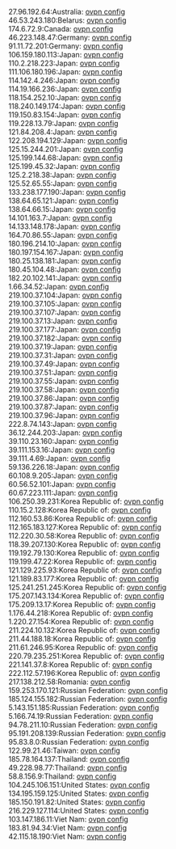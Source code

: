 27.96.192.64:Australia: [ovpn config](vpn/27_96_192_64.ovpn)  
46.53.243.180:Belarus: [ovpn config](vpn/46_53_243_180.ovpn)  
174.6.72.9:Canada: [ovpn config](vpn/174_6_72_9.ovpn)  
46.223.148.47:Germany: [ovpn config](vpn/46_223_148_47.ovpn)  
91.11.72.201:Germany: [ovpn config](vpn/91_11_72_201.ovpn)  
106.159.180.113:Japan: [ovpn config](vpn/106_159_180_113.ovpn)  
110.2.218.223:Japan: [ovpn config](vpn/110_2_218_223.ovpn)  
111.106.180.196:Japan: [ovpn config](vpn/111_106_180_196.ovpn)  
114.142.4.246:Japan: [ovpn config](vpn/114_142_4_246.ovpn)  
114.19.166.236:Japan: [ovpn config](vpn/114_19_166_236.ovpn)  
118.154.252.10:Japan: [ovpn config](vpn/118_154_252_10.ovpn)  
118.240.149.174:Japan: [ovpn config](vpn/118_240_149_174.ovpn)  
119.150.83.154:Japan: [ovpn config](vpn/119_150_83_154.ovpn)  
119.228.13.79:Japan: [ovpn config](vpn/119_228_13_79.ovpn)  
121.84.208.4:Japan: [ovpn config](vpn/121_84_208_4.ovpn)  
122.208.194.129:Japan: [ovpn config](vpn/122_208_194_129.ovpn)  
125.15.244.201:Japan: [ovpn config](vpn/125_15_244_201.ovpn)  
125.199.144.68:Japan: [ovpn config](vpn/125_199_144_68.ovpn)  
125.199.45.32:Japan: [ovpn config](vpn/125_199_45_32.ovpn)  
125.2.218.38:Japan: [ovpn config](vpn/125_2_218_38.ovpn)  
125.52.65.55:Japan: [ovpn config](vpn/125_52_65_55.ovpn)  
133.238.177.190:Japan: [ovpn config](vpn/133_238_177_190.ovpn)  
138.64.65.121:Japan: [ovpn config](vpn/138_64_65_121.ovpn)  
138.64.66.15:Japan: [ovpn config](vpn/138_64_66_15.ovpn)  
14.101.163.7:Japan: [ovpn config](vpn/14_101_163_7.ovpn)  
14.133.148.178:Japan: [ovpn config](vpn/14_133_148_178.ovpn)  
164.70.86.55:Japan: [ovpn config](vpn/164_70_86_55.ovpn)  
180.196.214.10:Japan: [ovpn config](vpn/180_196_214_10.ovpn)  
180.197.154.167:Japan: [ovpn config](vpn/180_197_154_167.ovpn)  
180.25.138.181:Japan: [ovpn config](vpn/180_25_138_181.ovpn)  
180.45.104.48:Japan: [ovpn config](vpn/180_45_104_48.ovpn)  
182.20.102.141:Japan: [ovpn config](vpn/182_20_102_141.ovpn)  
1.66.34.52:Japan: [ovpn config](vpn/1_66_34_52.ovpn)  
219.100.37.104:Japan: [ovpn config](vpn/219_100_37_104.ovpn)  
219.100.37.105:Japan: [ovpn config](vpn/219_100_37_105.ovpn)  
219.100.37.107:Japan: [ovpn config](vpn/219_100_37_107.ovpn)  
219.100.37.13:Japan: [ovpn config](vpn/219_100_37_13.ovpn)  
219.100.37.177:Japan: [ovpn config](vpn/219_100_37_177.ovpn)  
219.100.37.182:Japan: [ovpn config](vpn/219_100_37_182.ovpn)  
219.100.37.19:Japan: [ovpn config](vpn/219_100_37_19.ovpn)  
219.100.37.31:Japan: [ovpn config](vpn/219_100_37_31.ovpn)  
219.100.37.49:Japan: [ovpn config](vpn/219_100_37_49.ovpn)  
219.100.37.51:Japan: [ovpn config](vpn/219_100_37_51.ovpn)  
219.100.37.55:Japan: [ovpn config](vpn/219_100_37_55.ovpn)  
219.100.37.58:Japan: [ovpn config](vpn/219_100_37_58.ovpn)  
219.100.37.86:Japan: [ovpn config](vpn/219_100_37_86.ovpn)  
219.100.37.87:Japan: [ovpn config](vpn/219_100_37_87.ovpn)  
219.100.37.96:Japan: [ovpn config](vpn/219_100_37_96.ovpn)  
222.8.74.143:Japan: [ovpn config](vpn/222_8_74_143.ovpn)  
36.12.244.203:Japan: [ovpn config](vpn/36_12_244_203.ovpn)  
39.110.23.160:Japan: [ovpn config](vpn/39_110_23_160.ovpn)  
39.111.153.16:Japan: [ovpn config](vpn/39_111_153_16.ovpn)  
39.111.4.69:Japan: [ovpn config](vpn/39_111_4_69.ovpn)  
59.136.226.18:Japan: [ovpn config](vpn/59_136_226_18.ovpn)  
60.108.9.205:Japan: [ovpn config](vpn/60_108_9_205.ovpn)  
60.56.52.101:Japan: [ovpn config](vpn/60_56_52_101.ovpn)  
60.67.223.111:Japan: [ovpn config](vpn/60_67_223_111.ovpn)  
106.250.39.231:Korea Republic of: [ovpn config](vpn/106_250_39_231.ovpn)  
110.15.2.128:Korea Republic of: [ovpn config](vpn/110_15_2_128.ovpn)  
112.160.53.86:Korea Republic of: [ovpn config](vpn/112_160_53_86.ovpn)  
112.165.183.127:Korea Republic of: [ovpn config](vpn/112_165_183_127.ovpn)  
112.220.30.58:Korea Republic of: [ovpn config](vpn/112_220_30_58.ovpn)  
118.39.207.130:Korea Republic of: [ovpn config](vpn/118_39_207_130.ovpn)  
119.192.79.130:Korea Republic of: [ovpn config](vpn/119_192_79_130.ovpn)  
119.199.47.22:Korea Republic of: [ovpn config](vpn/119_199_47_22.ovpn)  
121.129.225.93:Korea Republic of: [ovpn config](vpn/121_129_225_93.ovpn)  
121.189.83.177:Korea Republic of: [ovpn config](vpn/121_189_83_177.ovpn)  
125.241.251.245:Korea Republic of: [ovpn config](vpn/125_241_251_245.ovpn)  
175.207.143.134:Korea Republic of: [ovpn config](vpn/175_207_143_134.ovpn)  
175.209.13.17:Korea Republic of: [ovpn config](vpn/175_209_13_17.ovpn)  
1.176.44.218:Korea Republic of: [ovpn config](vpn/1_176_44_218.ovpn)  
1.220.27.154:Korea Republic of: [ovpn config](vpn/1_220_27_154.ovpn)  
211.224.10.132:Korea Republic of: [ovpn config](vpn/211_224_10_132.ovpn)  
211.44.188.18:Korea Republic of: [ovpn config](vpn/211_44_188_18.ovpn)  
211.61.246.95:Korea Republic of: [ovpn config](vpn/211_61_246_95.ovpn)  
220.79.235.251:Korea Republic of: [ovpn config](vpn/220_79_235_251.ovpn)  
221.141.37.8:Korea Republic of: [ovpn config](vpn/221_141_37_8.ovpn)  
222.112.57.196:Korea Republic of: [ovpn config](vpn/222_112_57_196.ovpn)  
217.138.212.58:Romania: [ovpn config](vpn/217_138_212_58.ovpn)  
159.253.170.121:Russian Federation: [ovpn config](vpn/159_253_170_121.ovpn)  
185.124.155.182:Russian Federation: [ovpn config](vpn/185_124_155_182.ovpn)  
5.143.151.185:Russian Federation: [ovpn config](vpn/5_143_151_185.ovpn)  
5.166.74.19:Russian Federation: [ovpn config](vpn/5_166_74_19.ovpn)  
94.78.211.10:Russian Federation: [ovpn config](vpn/94_78_211_10.ovpn)  
95.191.208.139:Russian Federation: [ovpn config](vpn/95_191_208_139.ovpn)  
95.83.8.0:Russian Federation: [ovpn config](vpn/95_83_8_0.ovpn)  
122.99.21.46:Taiwan: [ovpn config](vpn/122_99_21_46.ovpn)  
185.78.164.137:Thailand: [ovpn config](vpn/185_78_164_137.ovpn)  
49.228.98.77:Thailand: [ovpn config](vpn/49_228_98_77.ovpn)  
58.8.156.9:Thailand: [ovpn config](vpn/58_8_156_9.ovpn)  
104.245.106.151:United States: [ovpn config](vpn/104_245_106_151.ovpn)  
134.195.159.125:United States: [ovpn config](vpn/134_195_159_125.ovpn)  
185.150.191.82:United States: [ovpn config](vpn/185_150_191_82.ovpn)  
216.229.127.114:United States: [ovpn config](vpn/216_229_127_114.ovpn)  
103.147.186.11:Viet Nam: [ovpn config](vpn/103_147_186_11.ovpn)  
183.81.94.34:Viet Nam: [ovpn config](vpn/183_81_94_34.ovpn)  
42.115.18.190:Viet Nam: [ovpn config](vpn/42_115_18_190.ovpn)  

